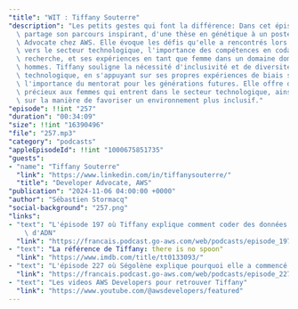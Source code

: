 ```yaml
---
"title": "WIT : Tiffany Souterre"
"description": "Les petits gestes qui font la différence: Dans cet épisode, Tiffany\
  \ partage son parcours inspirant, d'une thèse en génétique à un poste de Développeur\
  \ Advocate chez AWS. Elle évoque les défis qu'elle a rencontrés lors de sa transition\
  \ vers le secteur technologique, l'importance des compétences en codage dans la\
  \ recherche, et ses expériences en tant que femme dans un domaine dominé par les\
  \ hommes. Tiffany souligne la nécessité d'inclusivité et de diversité dans le secteur\
  \ technologique, en s'appuyant sur ses propres expériences de biais sexiste et sur\
  \ l'importance du mentorat pour les générations futures. Elle offre des conseils\
  \ précieux aux femmes qui entrent dans le secteur technologique, ainsi qu'aux hommes\
  \ sur la manière de favoriser un environnement plus inclusif."
"episode": !!int "257"
"duration": "00:34:09"
"size": !!int "16390496"
"file": "257.mp3"
"category": "podcasts"
"appleEpisodeId": !!int "1000675851735"
"guests":
- "name": "Tiffany Souterre"
  "link": "https://www.linkedin.com/in/tiffanysouterre/"
  "title": "Developer Advocate, AWS"
"publication": "2024-11-06 04:00:00 +0000"
"author": "Sébastien Stormacq"
"social-background": "257.png"
"links":
- "text": "L'épisode 197 où Tiffany explique comment coder des données sur un brin\
    \ d'ADN"
  "link": "https://francais.podcast.go-aws.com/web/podcasts/episode_197/index.html"
- "text": "La référence de Tiffany: there is no spoon"
  "link": "https://www.imdb.com/title/tt0133093/"
- "text": "L'épisode 227 où Ségolène explique pourquoi elle a commencé à coder"
  "link": "https://francais.podcast.go-aws.com/web/podcasts/episode_227/index.html"
- "text": "Les videos AWS Developers pour retrouver Tiffany"
  "link": "https://www.youtube.com/@awsdevelopers/featured"
---
```

